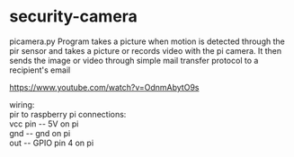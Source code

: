 # security-camera

picamera.py 
Program takes a picture when motion is detected through the pir sensor and takes a picture or records video with the pi camera. It then sends the image or video through simple mail transfer protocol to a recipient's email 
  
  
https://www.youtube.com/watch?v=OdnmAbytO9s  
  
wiring:  
pir to raspberry pi connections:   
vcc pin -- 5V on pi  
gnd -- gnd on pi   
out -- GPIO pin 4 on pi  
